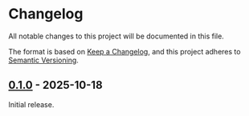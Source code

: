 # Changelog

All notable changes to this project will be documented in this file.

The format is based on [Keep a Changelog](https://keepachangelog.com/en/1.1.0/),  and this project adheres to [Semantic Versioning](https://semver.org/spec/v2.0.0.html).

## [0.1.0](https://github.com/lschmelzeisen/fastapi-typed-client/releases/tag/v0.1.0) - 2025-10-18

Initial release.